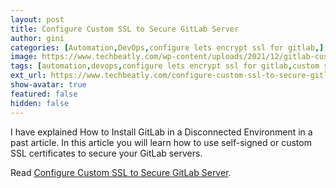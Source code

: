```yaml
---
layout: post
title: Configure Custom SSL to Secure GitLab Server
author: gini
categories: [Automation,DevOps,configure lets encrypt ssl for gitlab,]
image: https://www.techbeatly.com/wp-content/uploads/2021/12/gitlab-custom-ssl-techbeatly-1024x576.png
tags: [automation,devops,configure lets encrypt ssl for gitlab,custom ssl for gitlab,gitlab,gitlab ce custom ssl,gitlab ce deployment,gitlab ce installation offline,how to confogure custom ssl for gitlab ce,]
ext_url: https://www.techbeatly.com/configure-custom-ssl-to-secure-gitlab-server/
show-avatar: true
featured: false
hidden: false
---
```


I have explained How to Install GitLab in a Disconnected Environment in a past article. In this article you will learn how to use self-signed or custom SSL certificates to secure your GitLab servers.

Read [Configure Custom SSL to Secure GitLab Server](https://www.techbeatly.com/configure-custom-ssl-to-secure-gitlab-server/).